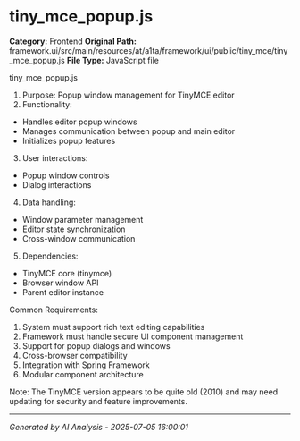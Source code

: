 # tiny_mce_popup.js

**Category:** Frontend
**Original Path:** framework.ui/src/main/resources/at/a1ta/framework/ui/public/tiny_mce/tiny_mce_popup.js
**File Type:** JavaScript file

tiny_mce_popup.js
1. Purpose: Popup window management for TinyMCE editor
2. Functionality:
- Handles editor popup windows
- Manages communication between popup and main editor
- Initializes popup features
3. User interactions:
- Popup window controls
- Dialog interactions
4. Data handling:
- Window parameter management
- Editor state synchronization
- Cross-window communication
5. Dependencies:
- TinyMCE core (tinymce)
- Browser window API
- Parent editor instance

Common Requirements:
1. System must support rich text editing capabilities
2. Framework must handle secure UI component management
3. Support for popup dialogs and windows
4. Cross-browser compatibility
5. Integration with Spring Framework
6. Modular component architecture

Note: The TinyMCE version appears to be quite old (2010) and may need updating for security and feature improvements.

---
*Generated by AI Analysis - 2025-07-05 16:00:01*
